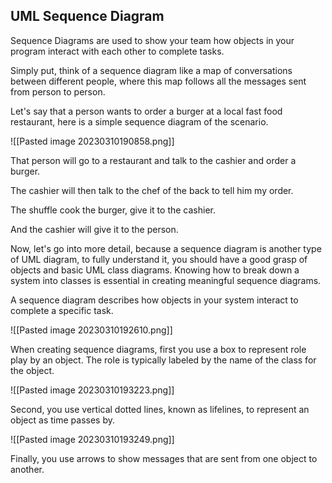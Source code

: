## UML Sequence Diagram

Sequence Diagrams are used to show your team how objects in your program interact with each other to complete tasks. 

Simply put, think of a sequence diagram like a map of conversations between different people, where this map follows all the messages sent from person to person. 


Let's say that a person wants to order a burger at a local fast food restaurant, here is a simple sequence diagram of the scenario. 

![[Pasted image 20230310190858.png]]

That person will go to a restaurant and talk to the cashier and order a burger. 

The cashier will then talk to the chef of the back to tell him my order. 

The shuffle cook the burger, give it to the cashier. 

And the cashier will give it to the person. 

Now, let's go into more detail, because a sequence diagram is another type of UML diagram, to fully understand it, you should have a good grasp of objects and basic UML class diagrams. Knowing how to break down a system into classes is essential in creating meaningful sequence diagrams. 

A sequence diagram describes how objects in your system interact to complete a specific task. 

![[Pasted image 20230310192610.png]]

When creating sequence diagrams, first you use a box to represent role play by an object. The role is typically labeled by the name of the class for the object. 

![[Pasted image 20230310193223.png]]

Second, you use vertical dotted lines, known as lifelines, to represent an object as time passes by. 

![[Pasted image 20230310193249.png]]

Finally, you use arrows to show messages that are sent from one object to another. 